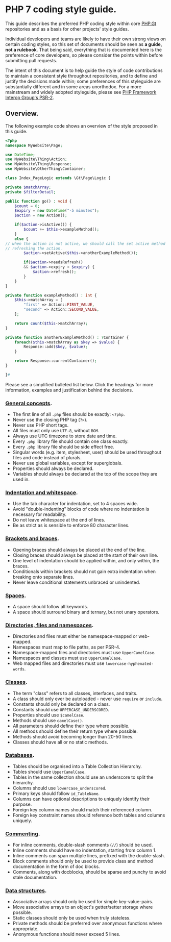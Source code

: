 # PHP 7 coding style guide.

This guide describes the preferred PHP coding style within core [PHP.Gt](https://github.com/phpgt) repositories and as a basis for other projects' style guides.

Individual developers and teams are likely to have their own strong views on certain coding styles, so this set of documents should be seen as **a guide, not a rulebook**. That being said, everything that is documented here is the preference of core developers, so please consider the points within before submitting pull requests.

The intent of this document is to help guide the style of code contributions to maintain a consistent style throughout repositories, and to define and justify the decisions made within; some preferences of this styleguide are substantially different and in some areas unorthodox. For a more mainstream and widely adopted styleguide, please see [PHP Framework Interop Group's PSR-2][psr2].

[psr2]: http://www.php-fig.org/psr/psr-2/

## Overview.

The following example code shows an overview of the style proposed in this guide.

```php
<?php
namespace MyWebsite\Page;

use DateTime;
use MyWebsite\Thing\Action;
use MyWebsite\Thing\Response;
use MyWebsite\OtherThing\Container;

class Index_PageLogic extends \Gt\Page\Logic {

private $matchArray;
private $filterDetail;

public function go() : void {
	$count = 0;
	$expiry = new DateTime("-5 minutes");
	$action = new Action();

	if($action->isActive()) {
		$count += $this->exampleMethod();
	}
	else {
// when the action is not active, we should call the set active method before
// refreshing the action.
		$action->setActive($this->anotherExampleMethod());

		if($action->needsRefresh()
		&& $action->expiry < $expiry) {
			$action->refresh();
		}
	}
}

private function exampleMethod() : int {
	$this->matchArray = [
		"first" => Action::FIRST_VALUE,
		"second" => Action::SECOND_VALUE,
	];

	return count($this->matchArray);
}

private function anotherExampleMethod() : ?Container {
	foreach($this->matchArray as $key => $value) {
		Response::add($key, $value);
	}

	return Response::currentContainer();
}

}#
```

Please see a simplified bulleted list below. Click the headings for more information, examples and justification behind the decisions.

### [General concepts](general).

+ The first line of all `.php` files should be exactly: `<?php`.
+ Never use the closing PHP tag (`?>`).
+ Never use PHP short tags.
+ All files must only use `UTF-8`, without `BOM`.
+ Always use UTC timezone to store date and time.
+ Every `.php` library file should contain one class exactly.
+ Every `.php` library file should be side effect free.
+ Singular words (e.g. item, stylesheet, user) should be used throughout files and code instead of plurals.
+ Never use global variables, except for superglobals.
+ Properties should always be declared.
+ Variables should always be declared at the top of the scope they are used in.

### [Indentation and whitespace](indentation-whitespace).

+ Use the tab character for indentation, set to 4 spaces wide.
+ Avoid "double-indenting" blocks of code where no indentation is necessary for readability.
+ Do not leave whitespace at the end of lines.
+ Be as strict as is sensible to enforce 80 character lines.

### [Brackets and braces](brackets-braces).

+ Opening braces should always be placed at the end of the line.
+ Closing braces should always be placed at the start of their own line.
+ One level of indentation should be applied within, and only within, the braces.
+ Conditionals within brackets should not gain extra indentation when breaking onto separate lines.
+ Never leave conditional statements unbraced or unindented.

### [Spaces](spaces).

+ A space should follow all keywords.
+ A space should surround binary and ternary, but not unary operators.

### [Directories, files and namespaces](directories-files-namespaces).

+ Directories and files must either be namespace-mapped or web-mapped.
+ Namespaces must map to file paths, as per PSR-4.
+ Namespace-mapped files and directories must use `UpperCamelCase`.
+ Namespaces and classes must use `UpperCamelCase`.
+ Web mapped files and directories must use `lowercase-hyphenated-words`.

### [Classes](classes).

+ The term "class" refers to all classes, interfaces, and traits.
+ A class should only ever be autoloaded - never use `require` or `include`.
+ Constants should only be declared on a class.
+ Constants should use `UPPERCASE_UNDERSCORED`.
+ Properties should use `$camelCase`.
+ Methods should use `camelCase()`.
+ All parameters should define their type where possible.
+ All methods should define their return type where possible.
+ Methods should avoid becoming longer than 20-50 lines.
+ Classes should have all or no static methods.

### [Databases](databases).

+ Tables should be organised into a Table Collection Hierarchy.
+ Tables should use `UpperCamelCase`.
+ Tables in the same collection should use an underscore to split the hierarchy.
+ Columns should use `lowercase_underscored`.
+ Primary keys should follow `id_TableName`.
+ Columns can have optional descriptions to uniquely identify their purpose.
+ Foreign key column names should match their referenced column.
+ Foreign key constraint names should reference both tables and columns uniquely.

### [Commenting](commenting).

+ For inline comments, double-slash comments (`//`) should be used.
+ Inline comments should have no indentation, starting from column 1.
+ Inline comments can span multiple lines, prefixed with the double-slash.
+ Block comments should only be used to provide class and method documentation in the form of doc blocks.
+ Comments, along with docblocks, should be sparse and punchy to avoid stale documentation.

### [Data structures](data-structures).

+ Associative arrays should only be used for simple key-value-pairs.
+ Move associative arrays to an object's getter/setter storage where possible.
+ Static classes should only be used when truly stateless.
+ Private methods should be preferred over anonymous functions where appropriate.
+ Anonymous functions should never exceed 5 lines.
